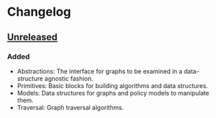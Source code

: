 # Changelog

## [Unreleased]
### Added
- Abstractions: The interface for graphs to be examined in a data-structure agnostic fashion.
- Primitives: Basic blocks for building algorithms and data structures. 
- Models: Data structures for graphs and policy models to manipulate them.
- Traversal: Graph traversal algorithms.

[Unreleased]: https://github.com/qbit86/arborescence/commits/develop
